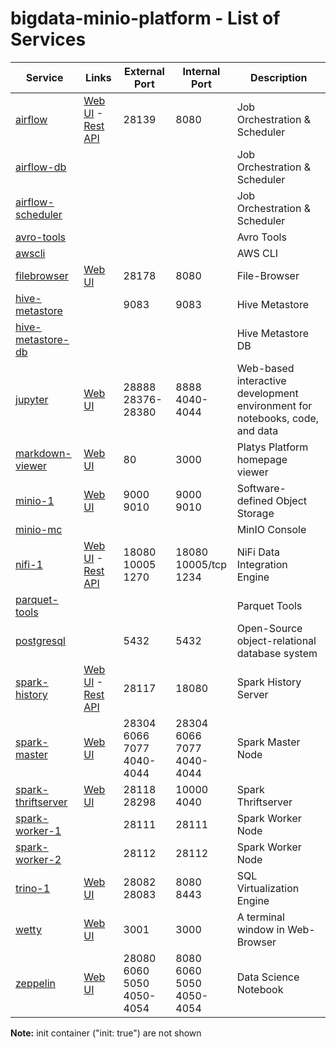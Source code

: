 # bigdata-minio-platform - List of Services

| Service | Links | External<br>Port | Internal<br>Port | Description
|--------------|------|------|------|------------
|[airflow](./documentation/services/airflow )|[Web UI](http://192.168.1.104:28139) - [Rest API](http://192.168.1.104:28139/api/v1/dags)|28139<br>|8080<br>|Job Orchestration & Scheduler
|[airflow-db](./documentation/services/airflow )||||Job Orchestration & Scheduler
|[airflow-scheduler](./documentation/services/airflow )||||Job Orchestration & Scheduler
|[avro-tools](./documentation/services/avro-tools )||||Avro Tools
|[awscli](./documentation/services/awscli )||||AWS CLI
|[filebrowser](./documentation/services/filebrowser )|[Web UI](http://192.168.1.104:28178/filebrowser)|28178<br>|8080<br>|File-Browser
|[hive-metastore](./documentation/services/hive-metastore )||9083<br>|9083<br>|Hive Metastore
|[hive-metastore-db](./documentation/services/hive-metastore )||||Hive Metastore DB
|[jupyter](./documentation/services/jupyter )|[Web UI](http://192.168.1.104:28888)|28888<br>28376-28380<br>|8888<br>4040-4044<br>|Web-based interactive development environment for notebooks, code, and data
|[markdown-viewer](./documentation/services/markdown-viewer )|[Web UI](http://192.168.1.104:80)|80<br>|3000<br>|Platys Platform homepage viewer
|[minio-1](./documentation/services/minio )|[Web UI](http://192.168.1.104:9000)|9000<br>9010<br>|9000<br>9010<br>|Software-defined Object Storage
|[minio-mc](./documentation/services/minio )||||MinIO Console
|[nifi-1](./documentation/services/nifi )|[Web UI](https://192.168.1.104:18080/nifi) - [Rest API](https://192.168.1.104:18080/nifi-api)|18080<br>10005<br>1270<br>|18080<br>10005/tcp<br>1234<br>|NiFi Data Integration Engine
|[parquet-tools](./documentation/services/parquet-tools )||||Parquet Tools
|[postgresql](./documentation/services/postgresql )||5432<br>|5432<br>|Open-Source object-relational database system
|[spark-history](./documentation/services/spark-historyserver )|[Web UI](http://192.168.1.104:28117) - [Rest API](http://192.168.1.104:28117/api/v1)|28117<br>|18080<br>|Spark History Server
|[spark-master](./documentation/services/spark )|[Web UI](http://192.168.1.104:28304)|28304<br>6066<br>7077<br>4040-4044<br>|28304<br>6066<br>7077<br>4040-4044<br>|Spark Master Node
|[spark-thriftserver](./documentation/services/spark-thriftserver )|[Web UI](http://192.168.1.104:28298)|28118<br>28298<br>|10000<br>4040<br>|Spark Thriftserver
|[spark-worker-1](./documentation/services/spark )||28111<br>|28111<br>|Spark Worker Node
|[spark-worker-2](./documentation/services/spark )||28112<br>|28112<br>|Spark Worker Node
|[trino-1](./documentation/services/trino )|[Web UI](http://192.168.1.104:28082)|28082<br>28083<br>|8080<br>8443<br>|SQL Virtualization Engine
|[wetty](./documentation/services/wetty )|[Web UI](http://192.168.1.104:3001)|3001<br>|3000<br>|A terminal window in Web-Browser
|[zeppelin](./documentation/services/zeppelin )|[Web UI](http://192.168.1.104:28080)|28080<br>6060<br>5050<br>4050-4054<br>|8080<br>6060<br>5050<br>4050-4054<br>|Data Science Notebook|

**Note:** init container ("init: true") are not shown